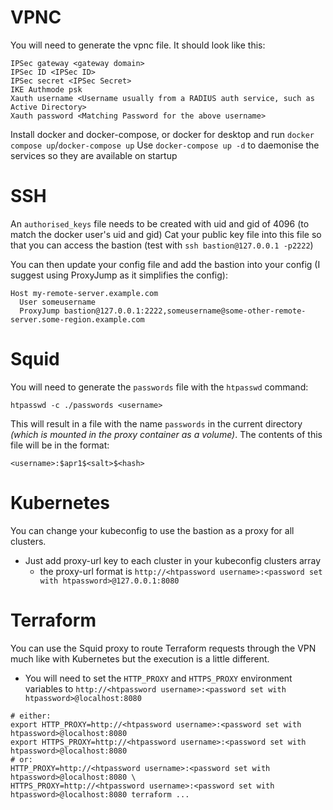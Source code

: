 # VPNC
You will need to generate the vpnc file.  It should look like this:
```
IPSec gateway <gateway domain>
IPSec ID <IPSec ID>
IPSec secret <IPSec Secret>
IKE Authmode psk
Xauth username <Username usually from a RADIUS auth service, such as Active Directory>
Xauth password <Matching Password for the above username>
```

Install docker and docker-compose, or docker for desktop and run `docker compose up`/`docker-compose up`
Use `docker-compose up -d` to daemonise the services so they are available on startup

# SSH
An `authorised_keys` file needs to be created with uid and gid of 4096 (to match the docker user's uid and gid)
Cat your public key file into this file so that you can access the bastion (test with `ssh bastion@127.0.0.1 -p2222`)

You can then update your config file and add the bastion into your config (I suggest using ProxyJump as it simplifies the config):
```
Host my-remote-server.example.com
  User someusername
  ProxyJump bastion@127.0.0.1:2222,someusername@some-other-remote-server.some-region.example.com
```

# Squid
You will need to generate the `passwords` file with the `htpasswd` command:
```
htpasswd -c ./passwords <username>
```
This will result in a file with the name `passwords` in the current directory _(which is mounted in the proxy container as a volume)_.
The contents of this file will be in the format:
```
<username>:$apr1$<salt>$<hash>
```

# Kubernetes
You can change your kubeconfig to use the bastion as a proxy for all clusters.
* Just add proxy-url key to each cluster in your kubeconfig clusters array
    - the proxy-url format is `http://<htpassword username>:<password set with htpassword>@127.0.0.1:8080`

# Terraform
You can use the Squid proxy to route Terraform requests through the VPN much like with Kubernetes but the execution is a little different.
* You will need to set the `HTTP_PROXY` and `HTTPS_PROXY` environment variables to `http://<htpassword username>:<password set with htpassword>@localhost:8080`
```
# either:
export HTTP_PROXY=http://<htpassword username>:<password set with htpassword>@localhost:8080
export HTTPS_PROXY=http://<htpassword username>:<password set with htpassword>@localhost:8080
# or:
HTTP_PROXY=http://<htpassword username>:<password set with htpassword>@localhost:8080 \
HTTPS_PROXY=http://<htpassword username>:<password set with htpassword>@localhost:8080 terraform ...
```
